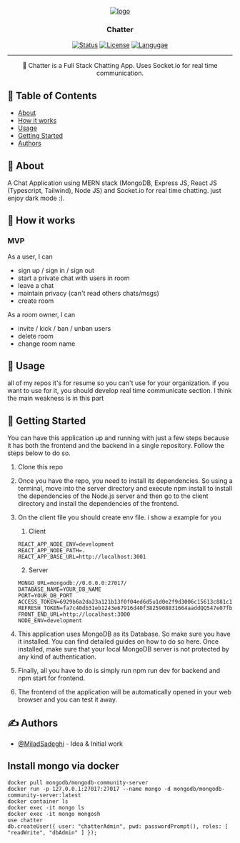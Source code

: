 <p align="center">
  <a href="" rel="noopener">
 <img src="https://s2.uupload.ir/files/chatter_3h9e.png" alt="logo"></a>
</p>

<h3 align="center">Chatter</h3>

<div align="center">

[![Status](https://img.shields.io/badge/status-active-blue.svg)]()
[![License](https://img.shields.io/badge/license-MIT-blue.svg)](/LICENSE)
[![Langugae](https://img.shields.io/github/languages/top/miladsadeghi/Chatter)]()

</div>

---

<p align="center"> 🤖 Chatter is a Full Stack Chatting App. Uses Socket.io for real time communication.
    <br> 
</p>

## 📝 Table of Contents

- [About](#about)
- [How it works](#working)
- [Usage](#usage)
- [Getting Started](#getting_started)
- [Authors](#authors)

## 🧐 About <a name = "about"></a>

A Chat Application using MERN stack (MongoDB, Express JS, React JS (Typescript, Tailwind), Node JS) and Socket.io for real time chatting. just enjoy dark mode :).

## 💭 How it works <a name = "working"></a>

### MVP

As a user, I can

- sign up / sign in / sign out
- start a private chat with users in room
- leave a chat
- maintain privacy (can't read others chats/msgs)
- create room

As a room owner, I can

- invite / kick / ban / unban users
- delete room
- change room name

## 🎈 Usage <a name = "usage"></a>

all of my repos it's for resume so you can't use for your organization. if you want to use for it, you should develop real time communicate section. I think the main weakness is in this part

## 🏁 Getting Started <a name = "getting_started"></a>

You can have this application up and running with just a few steps because it has both the frontend and the backend in a single repository. Follow the steps below to do so.

1. Clone this repo
2. Once you have the repo, you need to install its dependencies. So using a terminal, move into the server directory and execute npm install to install the dependencies of the Node.js server and then go to the client directory and install the dependencies of the frontend.
3. On the client file you should create env file. i show a example for you

   1. Client

   ```(env)
   REACT_APP_NODE_ENV=development
   REACT_APP_NODE_PATH=.
   REACT_APP_BASE_URL=http://localhost:3001
   ```

   2. Server

   ```(env)
   MONGO_URL=mongodb://0.0.0.0:27017/
   DATABASE_NAME=YOUR_DB_NAME
   PORT=YOUR_DB_PORT
   ACCESS_TOKEN=6929b6a2da23a121b13f0f04ed6d5u1d0e2f9d3006c15613c881c1f6cc03ca546814c85925fdf98c1a9947173c8eec1rqa81345a6c3d65a417d85292b4eaa667
   REFRESH_TOKEN=fa7c40db31eb1243e67916d40f3825908831664aaddQQ547e07fbfa9a0ae0a8196abbc383f1003e24e0232da23ad670eff7f305be0ade59a02d063c484d795f2
   FRONT_END_URL=http://localhost:3000
   NODE_ENV=development
   ```

4. This application uses MongoDB as its Database. So make sure you have it installed. You can find detailed guides on how to do so here. Once installed, make sure that your local MongoDB server is not protected by any kind of authentication.
5. Finally, all you have to do is simply run npm run dev for backend and npm start for frontend.
6. The frontend of the application will be automatically opened in your web browser and you can test it away.

## ✍️ Authors <a name = "authors"></a>

- [@MiladSadeghi](https://github.com/MiladSadeghi) - Idea & Initial work

## Install mongo via docker

```
docker pull mongodb/mongodb-community-server
docker run -p 127.0.0.1:27017:27017 --name mongo -d mongodb/mongodb-community-server:latest
docker container ls
docker exec -it mongo ls
docker exec -it mongo mongosh
use chatter
db.createUser({ user: "chatterAdmin", pwd: passwordPrompt(), roles: [ "readWrite", "dbAdmin" ] });
```
